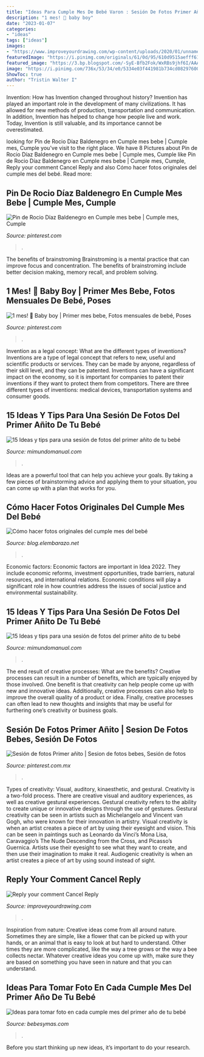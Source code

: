 ```yaml
---
title: "Ideas Para Cumple Mes De Bebé Varon : Sesión De Fotos Primer Añito"
description: "1 mes! 💙 baby boy"
date: "2023-01-07"
categories:
- "ideas"
tags: ["ideas"]
images:
- "https://www.improveyourdrawing.com/wp-content/uploads/2020/01/unnamed-file.jpg"
featuredImage: "https://i.pinimg.com/originals/61/0d/95/610d9515aefff61cdaaf1f91ca47c24d.jpg"
featured_image: "https://3.bp.blogspot.com/-SyE-Bfb2Fok/WxRBs9jhf6I/AAAAAAAA4rU/9f9rEj-BDRwp6p_QY7tTJ3E8llMz5Ow-QCLcBGAs/s1600/ideas-para-tomar-fotos-a-tu-bebe-cumple-mes8.jpg"
image: "https://i.pinimg.com/736x/53/34/e0/5334e03f441981b734cd08297600783f--baby-boy-boys.jpg"
ShowToc: true
author: "Tristin Walter I"
---
```



Invention: How has Invention changed throughout history?
Invention has played an important role in the development of many civilizations. It has allowed for new methods of production, transportation and communication. In addition, Invention has helped to change how people live and work. Today, Invention is still valuable, and its importance cannot be overestimated.

	

		
looking for Pin de Rocio Díaz Baldenegro en Cumple mes bebe | Cumple mes, Cumple you've visit to the right place. We have 8 Pictures about Pin de Rocio Díaz Baldenegro en Cumple mes bebe | Cumple mes, Cumple like Pin de Rocio Díaz Baldenegro en Cumple mes bebe | Cumple mes, Cumple, Reply your comment Cancel Reply and also Cómo hacer fotos originales del cumple mes del bebé. Read more:
		
    
## Pin De Rocio Díaz Baldenegro En Cumple Mes Bebe | Cumple Mes, Cumple

<img loading=lazy src="https://i.pinimg.com/originals/29/68/5d/29685d7be66d7c2fd0376ecc512ded47.jpg" onerror="this.onerror=null;this.src='https://tse1.mm.bing.net/th?id=OIP.wKj_xikWhcXVkq0UGht6pwHaFj&amp;pid=15.1';" alt="Pin de Rocio Díaz Baldenegro en Cumple mes bebe | Cumple mes, Cumple">

_Source: pinterest.com_

>. 

	

The benefits of brainstroming
Brainstroming is a mental practice that can improve focus and concentration. The benefits of brainstroming include better decision making, memory recall, and problem solving.

    
## 1 Mes! 💙 Baby Boy | Primer Mes Bebe, Fotos Mensuales De Bebé, Poses

<img loading=lazy src="https://i.pinimg.com/736x/53/34/e0/5334e03f441981b734cd08297600783f--baby-boy-boys.jpg" onerror="this.onerror=null;this.src='https://tse3.mm.bing.net/th?id=OIP.8K2WXJakR6c75RoYX8Fq3wHaE6&amp;pid=15.1';" alt="1 mes! 💙 Baby boy | Primer mes bebe, Fotos mensuales de bebé, Poses">

_Source: pinterest.com_

>. 

	

Invention as a legal concept: What are the different types of inventions?
Inventions are a type of legal concept that refers to new, useful and scientific products or services. They can be made by anyone, regardless of their skill level, and they can be patented. Inventions can have a significant impact on the economy, so it is important for companies to patent their inventions if they want to protect them from competitors. There are three different types of inventions: medical devices, transportation systems and consumer goods.

    
## 15 Ideas Y Tips Para Una Sesión De Fotos Del Primer Añito De Tu Bebé

<img loading=lazy src="https://3.bp.blogspot.com/-SyE-Bfb2Fok/WxRBs9jhf6I/AAAAAAAA4rU/9f9rEj-BDRwp6p_QY7tTJ3E8llMz5Ow-QCLcBGAs/s1600/ideas-para-tomar-fotos-a-tu-bebe-cumple-mes8.jpg" onerror="this.onerror=null;this.src='https://tse3.mm.bing.net/th?id=OIP.fK5sqm5P1yFZjwxII332vAAAAA&amp;pid=15.1';" alt="15 Ideas y tips para una sesión de fotos del primer añito de tu bebé">

_Source: mimundomanual.com_

>. 

	

Ideas are a powerful tool that can help you achieve your goals. By taking a few pieces of brainstorming advice and applying them to your situation, you can come up with a plan that works for you.

    
## Cómo Hacer Fotos Originales Del Cumple Mes Del Bebé

<img loading=lazy src="https://blog.elembarazo.net/wp-content/uploads/sites/13/2018/06/mas-ideas-para-recordar-cumple-mes-recien-nacido.jpg" onerror="this.onerror=null;this.src='https://tse3.mm.bing.net/th?id=OIP.k4T5K9dP1T_upWEH61pl_gHaHa&amp;pid=15.1';" alt="Cómo hacer fotos originales del cumple mes del bebé">

_Source: blog.elembarazo.net_

>. 

	

Economic factors:
Economic factors are important in Idea 2022. They include economic reforms, investment opportunities, trade barriers, natural resources, and international relations. Economic conditions will play a significant role in how countries address the issues of social justice and environmental sustainability.

    
## 15 Ideas Y Tips Para Una Sesión De Fotos Del Primer Añito De Tu Bebé

<img loading=lazy src="https://3.bp.blogspot.com/-K1AZNVD920s/WxRBmphwAWI/AAAAAAAA4qc/v_Nc4l8lFNoFhz0GYq2V7CdW3_Ay_VycwCLcBGAs/s1600/ideas-para-tomar-fotos-a-tu-bebe-cumple-mes.jpg" onerror="this.onerror=null;this.src='https://tse3.mm.bing.net/th?id=OIP.y9kfMYpuYJ6MoM91SZM4HAHaE7&amp;pid=15.1';" alt="15 Ideas y tips para una sesión de fotos del primer añito de tu bebé">

_Source: mimundomanual.com_

>. 

	

The end result of creative processes: What are the benefits?
Creative processes can result in a number of benefits, which are typically enjoyed by those involved. One benefit is that creativity can help people come up with new and innovative ideas. Additionally, creative processes can also help to improve the overall quality of a product or idea. Finally, creative processes can often lead to new thoughts and insights that may be useful for furthering one’s creativity or business goals.

    
## Sesión De Fotos Primer Añito | Sesion De Fotos Bebes, Sesión De Fotos

<img loading=lazy src="https://i.pinimg.com/originals/61/0d/95/610d9515aefff61cdaaf1f91ca47c24d.jpg" onerror="this.onerror=null;this.src='https://tse1.mm.bing.net/th?id=OIP.xn679G04T2yrKYQ1DcG9ywHaFe&amp;pid=15.1';" alt="Sesión de fotos Primer añito | Sesion de fotos bebes, Sesión de fotos">

_Source: pinterest.com.mx_

>. 

	

Types of creativity: Visual, auditory, kinaesthetic, and gestural.
Creativity is a two-fold process. There are creative visual and auditory experiences, as well as creative gestural experiences. Gestural creativity refers to the ability to create unique or innovative designs through the use of gestures. Gestural creativity can be seen in artists such as Michelangelo and Vincent van Gogh, who were known for their innovation in artistry. Visual creativity is when an artist creates a piece of art by using their eyesight and vision. This can be seen in paintings such as Leonardo da Vinci’s Mona Lisa, Caravaggio’s The Nude Descending from the Cross, and Picasso’s Guernica. Artists use their eyesight to see what they want to create, and then use their imagination to make it real. Audiogenic creativity is when an artist creates a piece of art by using sound instead of sight.

    
## Reply Your Comment Cancel Reply

<img loading=lazy src="https://www.improveyourdrawing.com/wp-content/uploads/2020/01/unnamed-file.jpg" onerror="this.onerror=null;this.src='https://tse2.mm.bing.net/th?id=OIP.UhNZILjQUXPbQMoh0RYaPwHaJL&amp;pid=15.1';" alt="Reply your comment Cancel Reply">

_Source: improveyourdrawing.com_

>. 

	

Inspiration from nature:
Creative ideas come from all around nature. Sometimes they are simple, like a flower that can be picked up with your hands, or an animal that is easy to look at but hard to understand. Other times they are more complicated, like the way a tree grows or the way a bee collects nectar. Whatever creative ideas you come up with, make sure they are based on something you have seen in nature and that you can understand.

    
## Ideas Para Tomar Foto En Cada Cumple Mes Del Primer Año De Tu Bebé

<img loading=lazy src="https://i.blogs.es/c8dd44/foto-mes-bebe/840_560.png" onerror="this.onerror=null;this.src='https://tse3.mm.bing.net/th?id=OIP.gnZHHgGz5pwqKya19GR9_AHaE8&amp;pid=15.1';" alt="Ideas para tomar foto en cada cumple mes del primer año de tu bebé">

_Source: bebesymas.com_

>. 

	

Before you start thinking up new ideas, it’s important to do your research.

